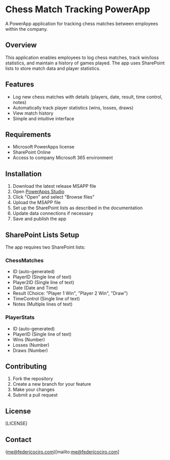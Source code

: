 # Chess Match Tracking PowerApp

A PowerApp application for tracking chess matches between employees within the company.

## Overview

This application enables employees to log chess matches, track win/loss statistics, and maintain a history of games played. The app uses SharePoint lists to store match data and player statistics.

## Features

- Log new chess matches with details (players, date, result, time control, notes)
- Automatically track player statistics (wins, losses, draws)
- View match history
- Simple and intuitive interface

## Requirements

- Microsoft PowerApps license
- SharePoint Online
- Access to company Microsoft 365 environment

## Installation

1. Download the latest release MSAPP file
2. Open [PowerApps Studio](https://make.powerapps.com)
3. Click "Open" and select "Browse files"
4. Upload the MSAPP file
5. Set up the SharePoint lists as described in the documentation
6. Update data connections if necessary
7. Save and publish the app

## SharePoint Lists Setup

The app requires two SharePoint lists:

### ChessMatches
- ID (auto-generated)
- PlayerID (Single line of text)
- Player2ID (Single line of text)
- Date (Date and Time)
- Result (Choice: "Player 1 Win", "Player 2 Win", "Draw")
- TimeControl (Single line of text)
- Notes (Multiple lines of text)

### PlayerStats
- ID (auto-generated)
- PlayerID (Single line of text)
- Wins (Number)
- Losses (Number)
- Draws (Number)

## Contributing

1. Fork the repository
2. Create a new branch for your feature
3. Make your changes
4. Submit a pull request

## License

[LICENSE]

## Contact

(me@federicociro.com)[mailto:me@federicociro.com]
